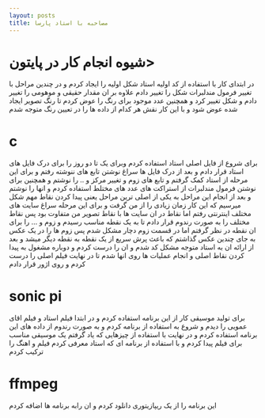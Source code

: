 ```yaml
---
layout: posts
title: مصاحبه با استاد پارسا
---
```


<h1> شیوه انجام کار در پایتون> </h1>
<p> در ابتدای کار با استفاده از کد اولیه استاد شکل اولیه را ایجاد کردم و در چندین مراحل با تغییر فرمول مندلبرات شکل را تغییر دادم علاوه بر ان مقدار حقیقی و موهومی را تغییر دادم و شکل تغییر کرد و همچنین عدد موجود  برای رنگ را عوض کردم تا رنگ تصویر ایجاد شده عوض شود و با این کار نقش هر کدام از داده ها را در تعیین رنگ متوجه شدم </p> 
<h1> c </h1>
<p> برای شروع از فایل اصلی استاد استفاده کردم وبرای یک تا دو روز را برای درک فایل های استاد قرار دادم و بعد از درک فایل ها سراغ نوشتن تابع های ننوشته رفتم و برای این مرحله از استاد کمک گرفتم و تابع های زوم و تغییر مرکز و .. را نوشتم و همچنین برای نوشتن فرمول مندلبرات از استراکت های عدد های مختلط استفاده کردم و انها را نوشتم و بعد از انجام این مراحل به یکی  از اصلی ترین مراحل یعنی پیدا کردن نقاط مهم شکل میرسیم که این کار زمان زیادی را از من گرفت و برای این مرحله سراغ سایت های مختلف اینترنتی رفتم اما نقاط در ان سایت ها با نقاط تصویر من متفاوت بود پس نقاط مختلف را به صورت رندوم قرار دادم تا به یک نقطه مناسب رسیدم و زوم و ... را برای ان نقطه در نظر گرفتم اما در قسمت زوم دچار مشکل شدم پس زوم ها را در یک عکس به جای چندین عکس گذاشتم که باعث پرش سریع از یک نقطه به نقطه دیگر میشد و بعد از ارائه ان به استاد متوجه مشکل کد شدم و ان را درست کردم و دوباره مشغول به پیدا کردن نقاط اصلی و انجام عملیات ها روی انها شدم تا در نهایت فیلم اصلی را درست کردم و روی اژور قرار دادم</p> 
<h1> sonic pi </h1>
<p> برای تولید موسیقی کار از این برنامه استفاده کردم و در ابتدا فیلم استاد و فیلم اقای عمویی را دیدم و شروع به استفاده از برنامه کردم و به صورت رندوم از داده های این برنامه استفاده کردم و در نهایت با استفاده از چیزهایی که یاد گرفتم یک موسیقی مناسب برای فیلم پیدا کردم و با استفاده از برنامه ای که استاد معرفی کردم فیلم و اهنگ را ترکیب کردم </p>

<h1> ffmpeg </h1>
<p> این برنامه را از یک ریپازیتوری دانلود کردم و ان رابه برنامه ها اضافه کردم </p>